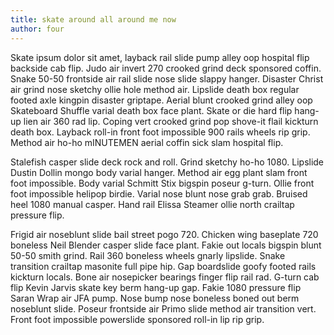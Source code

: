 ```yaml
---
title: skate around all around me now
author: four
---
```


Skate ipsum dolor sit amet, layback rail slide pump alley oop hospital flip backside cab flip. Judo air invert 270 crooked grind deck sponsored coffin. Snake 50-50 frontside air rail slide nose slide slappy hanger. Disaster Christ air grind nose sketchy ollie hole method air. Lipslide death box regular footed axle kingpin disaster griptape. Aerial blunt crooked grind alley oop Skateboard Shuffle varial death box face plant. Skate or die hard flip hang-up lien air 360 rad lip. Coping vert crooked grind pop shove-it flail kickturn death box. Layback roll-in front foot impossible 900 rails wheels rip grip. Method air ho-ho mINUTEMEN aerial coffin sick slam hospital flip.

Stalefish casper slide deck rock and roll. Grind sketchy ho-ho 1080. Lipslide Dustin Dollin mongo body varial hanger. Method air egg plant slam front foot impossible. Body varial Schmitt Stix bigspin poseur g-turn. Ollie front foot impossible helipop birdie. Varial nose blunt nose grab grab. Bruised heel 1080 manual casper. Hand rail Elissa Steamer ollie north crailtap pressure flip.

Frigid air noseblunt slide bail street pogo 720. Chicken wing baseplate 720 boneless Neil Blender casper slide face plant. Fakie out locals bigspin blunt 50-50 smith grind. Rail 360 boneless wheels gnarly lipslide. Snake transition crailtap masonite full pipe hip. Gap boardslide goofy footed rails kickturn locals. Bone air nosepicker bearings finger flip rail rad. G-turn cab flip Kevin Jarvis skate key berm hang-up gap. Fakie 1080 pressure flip Saran Wrap air JFA pump. Nose bump nose boneless boned out berm noseblunt slide. Poseur frontside air Primo slide method air transition vert. Front foot impossible powerslide sponsored roll-in lip rip grip.